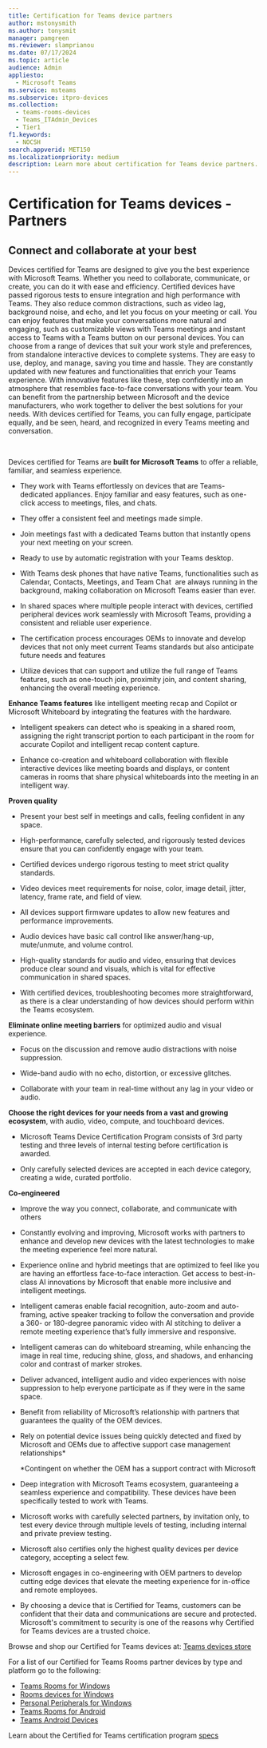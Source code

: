 ```yaml
---
title: Certification for Teams device partners
author: mstonysmith
ms.author: tonysmit
manager: pamgreen
ms.reviewer: slamprianou
ms.date: 07/17/2024
ms.topic: article
audience: Admin
appliesto: 
  - Microsoft Teams
ms.service: msteams
ms.subservice: itpro-devices
ms.collection: 
  - teams-rooms-devices
  - Teams_ITAdmin_Devices
  - Tier1
f1.keywords: 
  - NOCSH
search.appverid: MET150
ms.localizationpriority: medium
description: Learn more about certification for Teams device partners.
---
```

# Certification for Teams devices - Partners

## Connect and collaborate at your best

Devices certified for Teams are designed to give you the best experience with Microsoft Teams. Whether you need to collaborate, communicate, or create, you can do it with ease and efficiency. Certified devices have passed rigorous tests to ensure integration and high performance with Teams. They also reduce common distractions, such as video lag, background noise, and echo, and let you focus on your meeting or call. You can enjoy features that make your conversations more natural and engaging, such as customizable views with Teams meetings and instant access to Teams with a Teams button on our personal devices. You can choose from a range of devices that suit your work style and preferences, from standalone interactive devices to complete systems. They are easy to use, deploy, and manage, saving you time and hassle. They are constantly updated with new features and functionalities that enrich your Teams experience. With innovative features like these, step confidently into an atmosphere that resembles face-to-face conversations with your team. You can benefit from the partnership between Microsoft and the device manufacturers, who work together to deliver the best solutions for your needs. With devices certified for Teams, you can fully engage, participate equally, and be seen, heard, and recognized in every Teams meeting and conversation.

 

Devices certified for Teams are __built for Microsoft Teams__ to offer a reliable, familiar, and seamless experience.

- They work with Teams effortlessly on devices that are Teams- dedicated appliances. Enjoy familiar and easy features, such as one-click access to meetings, files, and chats.

- They offer a consistent feel and meetings made simple.

- Join meetings fast with a dedicated Teams button that instantly opens your next meeting on your screen.

- Ready to use by automatic registration with your Teams desktop.

- With Teams desk phones that have native Teams, functionalities such as Calendar, Contacts, Meetings, and Team Chat  are always running in the background, making collaboration on Microsoft Teams easier than ever.

- In shared spaces where multiple people interact with devices, certified peripheral devices work seamlessly with Microsoft Teams, providing a consistent and reliable user experience.

- The certification process encourages OEMs to innovate and develop devices that not only meet current Teams standards but also anticipate future needs and features

- Utilize devices that can support and utilize the full range of Teams features, such as one-touch join, proximity join, and content sharing, enhancing the overall meeting experience.

__Enhance Teams features__ like intelligent meeting recap and Copilot or Microsoft Whiteboard by integrating the features with the hardware.

- Intelligent speakers can detect who is speaking in a shared room, assigning the right transcript portion to each participant in the room for accurate Copilot and intelligent recap content capture.

- Enhance co-creation and whiteboard collaboration with flexible interactive devices like meeting boards and displays, or content cameras in rooms that share physical whiteboards into the meeting in an intelligent way.

**Proven quality**

- Present your best self in meetings and calls, feeling confident in any space.

- High-performance, carefully selected, and rigorously tested devices ensure that you can confidently engage with your team.

- Certified devices undergo rigorous testing to meet strict quality standards. 

- Video devices meet requirements for noise, color, image detail, jitter, latency, frame rate, and field of view.

- All devices support firmware updates to allow new features and performance improvements.

- Audio devices have basic call control like answer/hang-up, mute/unmute, and volume control. 

- High-quality standards for audio and video, ensuring that devices produce clear sound and visuals, which is vital for effective communication in shared spaces.

- With certified devices, troubleshooting becomes more straightforward, as there is a clear understanding of how devices should perform within the Teams ecosystem.

**Eliminate online meeting barriers** for optimized audio and visual experience.

- Focus on the discussion and remove audio distractions with noise suppression.

- Wide-band audio with no echo, distortion, or excessive glitches.

- Collaborate with your team in real-time without any lag in your video or audio.

**Choose the right devices for your needs from a vast and growing ecosystem**, with audio, video, compute, and touchboard devices.

- Microsoft Teams Device Certification Program consists of 3rd party testing and three levels of internal testing before certification is awarded.

- Only carefully selected devices are accepted in each device category, creating a wide, curated portfolio.

**Co-engineered** 

- Improve the way you connect, collaborate, and communicate with others

- Constantly evolving and improving, Microsoft works with partners to enhance and develop new devices with the latest technologies to make the meeting experience feel more natural.

- Experience online and hybrid meetings that are optimized to feel like you are having an effortless face-to-face interaction. Get access to best-in-class AI innovations by Microsoft that enable more inclusive and intelligent meetings.

- Intelligent cameras enable facial recognition, auto-zoom and auto-framing, active speaker tracking to follow the conversation and provide a 360- or 180-degree panoramic video with AI stitching to deliver a remote meeting experience that’s fully immersive and responsive.

- Intelligent cameras can do whiteboard streaming, while enhancing the image in real time, reducing shine, gloss, and shadows, and enhancing color and contrast of marker strokes.

- Deliver advanced, intelligent audio and video experiences with noise suppression to help everyone participate as if they were in the same space.

- Benefit from reliability of Microsoft’s relationship with partners that guarantees the quality of the OEM devices.

- Rely on potential device issues being quickly detected and fixed by Microsoft and OEMs due to affective support case management relationships*

  *Contingent on whether the OEM has a support contract with Microsoft
  
- Deep integration with Microsoft Teams ecosystem, guaranteeing a seamless experience and compatibility. These devices have been specifically tested to work with Teams.

- Microsoft works with carefully selected partners, by invitation only, to test every device through multiple levels of testing, including internal and private preview testing.

- Microsoft also certifies only the highest quality devices per device category, accepting a select few.

- Microsoft engages in co-engineering with OEM partners to develop cutting edge devices that elevate the meeting experience for in-office and remote employees.

- By choosing a device that is Certified for Teams, customers can be confident that their data and communications are secure and protected. Microsoft's commitment to security is one of the reasons why Certified for Teams devices are a trusted choice.

Browse and shop our Certified for Teams devices at: [Teams devices store](https://www.microsoft.com/microsoft-teams/across-devices)

For a list of our Certified for Teams Rooms partner devices by type and platform go to the following:

- [Teams Rooms for Windows](/microsoftteams/rooms/certified-hardware?tabs=Windows)
- [Rooms devices for Windows](/microsoftteams/rooms/certified-hardware?tabs=Devices)
- [Personal Peripherals for Windows](/microsoftteams/devices/usb-devices)
- [Teams Rooms for Android](/microsoftteams/rooms/certified-hardware?tabs=Android)
- [Teams Android Devices](/microsoftteams/devices/teams-ip-phones)

Learn about the Certified for Teams certification program [specs](/SkypeForBusiness/certification/test-spec)

